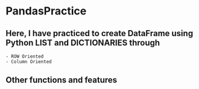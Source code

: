 # PandasPractice
## Here,  I  have practiced to create DataFrame using Python LIST and DICTIONARIES through 
    - ROW Oriented 
    - Column Oriented 
    
## Other functions and features    
    
